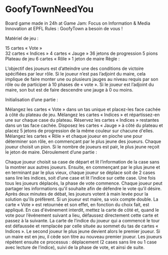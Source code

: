 # GoofyTownNeedYou
Board game made in 24h at Game Jam: Focus on Information &amp; Media Innovation at EPFL
Rules :
GoofyTown a besoin de vous !

Matériel de jeu :

15 cartes « Vote » <br>
32 cartes « Indices »
4 cartes « Jauge »
36 jetons de progression
5 pions
Plateau de jeu
6 cartes « Rôle »
1 jeton de maire
Règle :

L’objectif des joueurs est d’atteindre une des conditions de victoire spécifiées par leur rôle. Si le joueur n’est pas l’adjoint du maire, cela implique de faire monter une ou plusieurs jauges au niveau requis par son rôle ou de participer à 10 phases de « vote ». Si le joueur est l’adjoint du maire, son but est de faire descendre une jauge à 0 ou moins.

Initialisation d’une partie :

Mélangez les cartes « Vote » dans un tas unique et placez-les face cachée à côté du plateau de jeu.
Mélangez les cartes « Indices » et répartissez-en une sur chaque case du plateau. Réservez les cartes « Indices » restantes dans un tas face cachée.
Disposez les cartes « Jauge » à côté du plateau et placez 5 jetons de progression de la même couleur sur chacune d'elles.
Mélangez les cartes « Rôle » et chaque joueur en pioche une pour déterminer son rôle, en commençant par le plus jeune des joueurs.
Chaque joueur choisit un pion.
Si le nombre de joueurs est pair, le plus jeune reçoit le jeton de maire.
Déroulement d’une partie :

Chaque joueur choisit sa case de départ et lit l’information de la case sans la montrer aux autres joueurs.
Ensuite, en commençant par le plus jeune et en terminant par le plus vieux, chaque joueur se déplace soit de 2 cases sans lire les indices, soit d’une case et lit l’indice sur cette case.
Une fois tous les joueurs déplacés, la phase de vote commence. Chaque joueur peut partager les informations qu’il souhaite afin de défendre le vote qu’il désire.
Après deux minutes de débat, les joueurs votent à main levée pour la solution qu'ils préfèrent. Si un joueur est maire, sa voix compte double.
La carte « Vote » est retournée et son effet, en fonction du choix fait, est appliqué. En cas d'événement interdit, mettez la carte de côté et, quand le vote pour l’événement suivant a lieu, défaussez directement cette carte et passez à la suivante.
La carte de l’indice du joueur qui a commencé le tour est défaussée et remplacée par celle située au sommet du tas de cartes « Indices ».
Le second joueur le plus jeune devient alors le premier joueur. Si un maire est en jeu, il cède son titre au nouveau premier joueur.
Les joueurs répètent ensuite ce processus : déplacement (2 cases sans lire ou 1 case avec lecture de l’indice), suivi de la phase de vote, et ainsi de suite.

